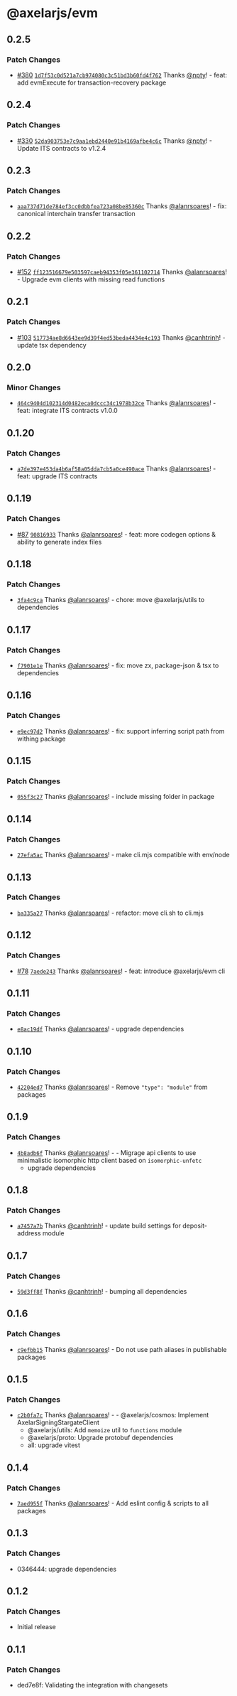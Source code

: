 # @axelarjs/evm

## 0.2.5

### Patch Changes

- [#380](https://github.com/axelarnetwork/axelarjs/pull/380) [`1d7f53c0d521a7cb974080c3c51bd3b60fd4f762`](https://github.com/axelarnetwork/axelarjs/commit/1d7f53c0d521a7cb974080c3c51bd3b60fd4f762) Thanks [@npty](https://github.com/npty)! - feat: add evmExecute for transaction-recovery package

## 0.2.4

### Patch Changes

- [#330](https://github.com/axelarnetwork/axelarjs/pull/330) [`52da903753e7c9aa1ebd2440e91b4169afbe4c6c`](https://github.com/axelarnetwork/axelarjs/commit/52da903753e7c9aa1ebd2440e91b4169afbe4c6c) Thanks [@npty](https://github.com/npty)! - Update ITS contracts to v1.2.4

## 0.2.3

### Patch Changes

- [`aaa737d71de784ef3cc0dbbfea723a08be85360c`](https://github.com/axelarnetwork/axelarjs/commit/aaa737d71de784ef3cc0dbbfea723a08be85360c) Thanks [@alanrsoares](https://github.com/alanrsoares)! - fix: canonical interchain transfer transaction

## 0.2.2

### Patch Changes

- [#152](https://github.com/axelarnetwork/axelarjs/pull/152) [`ff123516679e503597caeb94353f05e361102714`](https://github.com/axelarnetwork/axelarjs/commit/ff123516679e503597caeb94353f05e361102714) Thanks [@alanrsoares](https://github.com/alanrsoares)! - Upgrade evm clients with missing read functions

## 0.2.1

### Patch Changes

- [#103](https://github.com/axelarnetwork/axelarjs/pull/103) [`517734ae8d6643ee9d39f4ed53beda4434e4c193`](https://github.com/axelarnetwork/axelarjs/commit/517734ae8d6643ee9d39f4ed53beda4434e4c193) Thanks [@canhtrinh](https://github.com/canhtrinh)! - update tsx dependency

## 0.2.0

### Minor Changes

- [`464c9404d102314d0482eca0dccc34c1978b32ce`](https://github.com/axelarnetwork/axelarjs/commit/464c9404d102314d0482eca0dccc34c1978b32ce) Thanks [@alanrsoares](https://github.com/alanrsoares)! - feat: integrate ITS contracts v1.0.0

## 0.1.20

### Patch Changes

- [`a7de397e453da4b6af58a05dda7cb5a0ce490ace`](https://github.com/axelarnetwork/axelarjs/commit/a7de397e453da4b6af58a05dda7cb5a0ce490ace) Thanks [@alanrsoares](https://github.com/alanrsoares)! - feat: upgrade ITS contracts

## 0.1.19

### Patch Changes

- [#87](https://github.com/axelarnetwork/axelarjs/pull/87) [`90816933`](https://github.com/axelarnetwork/axelarjs/commit/90816933272a116744802ff579c65ca61a71053e) Thanks [@alanrsoares](https://github.com/alanrsoares)! - feat: more codegen options & ability to generate index files

## 0.1.18

### Patch Changes

- [`3fa4c9ca`](https://github.com/axelarnetwork/axelarjs/commit/3fa4c9cac79fae2b2fba2fe36458fb9cfdb5ca54) Thanks [@alanrsoares](https://github.com/alanrsoares)! - chore: move @axelarjs/utils to dependencies

## 0.1.17

### Patch Changes

- [`f7901e1e`](https://github.com/axelarnetwork/axelarjs/commit/f7901e1e31fa2a326ac7c3bd7d4d97416b60d1c1) Thanks [@alanrsoares](https://github.com/alanrsoares)! - fix: move zx, package-json & tsx to dependencies

## 0.1.16

### Patch Changes

- [`e9ec97d2`](https://github.com/axelarnetwork/axelarjs/commit/e9ec97d26d6aedef1766d76b9a0a51db7ceb9c9a) Thanks [@alanrsoares](https://github.com/alanrsoares)! - fix: support inferring script path from withing package

## 0.1.15

### Patch Changes

- [`055f3c27`](https://github.com/axelarnetwork/axelarjs/commit/055f3c27a2f179787b16a7ef4b7261d58041b370) Thanks [@alanrsoares](https://github.com/alanrsoares)! - include missing folder in package

## 0.1.14

### Patch Changes

- [`27efa5ac`](https://github.com/axelarnetwork/axelarjs/commit/27efa5ac2da552ac045ad29b468ad16affc99ea0) Thanks [@alanrsoares](https://github.com/alanrsoares)! - make cli.mjs compatible with env/node

## 0.1.13

### Patch Changes

- [`ba335a27`](https://github.com/axelarnetwork/axelarjs/commit/ba335a27ff7748216cd2ffb4c451ec1755fdf18d) Thanks [@alanrsoares](https://github.com/alanrsoares)! - refactor: move cli.sh to cli.mjs

## 0.1.12

### Patch Changes

- [#78](https://github.com/axelarnetwork/axelarjs/pull/78) [`7aede243`](https://github.com/axelarnetwork/axelarjs/commit/7aede2432ac4007c47482e0d8b793e033928d5d5) Thanks [@alanrsoares](https://github.com/alanrsoares)! - feat: introduce @axelarjs/evm cli

## 0.1.11

### Patch Changes

- [`e8ac19df`](https://github.com/axelarnetwork/axelarjs/commit/e8ac19df530670f4f7b5b6a35565c2d79c1e0201) Thanks [@alanrsoares](https://github.com/alanrsoares)! - upgrade dependencies

## 0.1.10

### Patch Changes

- [`42204ed7`](https://github.com/axelarnetwork/axelarjs/commit/42204ed79efac23a74b4333a452bb29cb6dfe020) Thanks [@alanrsoares](https://github.com/alanrsoares)! - Remove `"type": "module"` from packages

## 0.1.9

### Patch Changes

- [`4b8adb6f`](https://github.com/axelarnetwork/axelarjs/commit/4b8adb6f18b69745aad3045519d870e880ec226a) Thanks [@alanrsoares](https://github.com/alanrsoares)! - - Migrage api clients to use minimalistic isomorphic http client based on `isomorphic-unfetc`
  - upgrade dependencies

## 0.1.8

### Patch Changes

- [`a7457a7b`](https://github.com/axelarnetwork/axelarjs/commit/a7457a7b5ad7d0b5bcc1dfcf483dc335ea61cb86) Thanks [@canhtrinh](https://github.com/canhtrinh)! - update build settings for deposit-address module

## 0.1.7

### Patch Changes

- [`59d3ff8f`](https://github.com/axelarnetwork/axelarjs/commit/59d3ff8fa77fefe3639a8fb1f7cf3263162c360e) Thanks [@canhtrinh](https://github.com/canhtrinh)! - bumping all dependencies

## 0.1.6

### Patch Changes

- [`c9efbb15`](https://github.com/axelarnetwork/axelarjs/commit/c9efbb1523ca6cf06d56865a0115cf214e16b1c7) Thanks [@alanrsoares](https://github.com/alanrsoares)! - Do not use path aliases in publishable packages

## 0.1.5

### Patch Changes

- [`c2b0fa7c`](https://github.com/axelarnetwork/axelarjs/commit/c2b0fa7c3920102a30e3e6d205e5574586c47d98) Thanks [@alanrsoares](https://github.com/alanrsoares)! - - @axelarjs/cosmos: Implement AxelarSigningStargateClient
  - @axelarjs/utils: Add `memoize` util to `functions` module
  - @axelarjs/proto: Upgrade protobuf dependencies
  - all: upgrade vitest

## 0.1.4

### Patch Changes

- [`7aed955f`](https://github.com/axelarnetwork/axelarjs/commit/7aed955f4282d10df4e222a402b5701f9b874a88) Thanks [@alanrsoares](https://github.com/alanrsoares)! - Add eslint config & scripts to all packages

## 0.1.3

### Patch Changes

- 0346444: upgrade dependencies

## 0.1.2

### Patch Changes

- Initial release

## 0.1.1

### Patch Changes

- ded7e8f: Validating the integration with changesets
